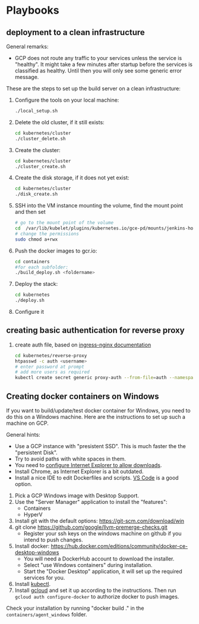 # Playbooks


## deployment to a clean infrastructure

General remarks:
* GCP does not route any traffic to your services unless the service is "healthy". It might take a few minutes after startup before the services is classified as healthy. Until then you will only see some generic error message.

These are the steps to set up the build server on a clean infrastructure:
1. Configure the tools on your local machine:
    ```bash
    ./local_setup.sh
    ```
1. Delete the old cluster, if it still exists:
    ```bash
    cd kubernetes/cluster
    ./cluster_delete.sh
    ```
1. Create the cluster:
    ```bash
    cd kubernetes/cluster
    ./cluster_create.sh
    ```
1. Create the disk storage, if it does not yet exist:
    ```bash
    cd kubernetes/cluster
    ./disk_create.sh
    ```
1. SSH into the VM instance mounting the volume, find the mount point and then set
    ```bash
    # go to the mount point of the volume
    cd  /var/lib/kubelet/plugins/kubernetes.io/gce-pd/mounts/jenkins-home
    # change the permissions
    sudo chmod a+rwx
    ```
1. Push the docker images to gcr.io:
    ```bash
    cd containers
    #for each subfolder:
    ./build_deploy.sh <foldername>
    ```
1. Deploy the stack:
    ```bash
    cd kubernetes
    ./deploy.sh
    ```
1. Configure it

## creating basic authentication for reverse proxy

1. create auth file, based on [ingress-nginx documentation](https://github.com/kubernetes/ingress-nginx/tree/master/docs/examples/auth/basic)
    ```bash
    cd kubernetes/reverse-proxy
    htpasswd -c auth <username>
    # enter password at prompt
    # add more users as required
    kubectl create secret generic proxy-auth --from-file=auth --namespace=jenkins
    ```

## Creating docker containers on Windows

If you want to build/update/test docker container for Windows, you need to do this on a Windows machine. Here are the instructions to set up such a machine on GCP.

General hints:
* Use a GCP instance with "presistent SSD". This is much faster the the "persistent Disk".
* Try to avoid paths with white spaces in them.
* You need to [configure Internet Explorer to allow downloads](https://improveandrepeat.com/2018/03/internet-explorer-on-windows-server-enable-file-downloads/).
* Install Chrome, as Internet Explorer is a bit outdated. 
* Install a nice IDE to edit Dockerfiles and scripts. [VS Code](https://code.visualstudio.com/Download) is a good option.

1. Pick a GCP Windows image with Desktop Support.
2. Use the "Server Manager" application to install the "features":
    * Containers
    * HyperV
3. Install git with the default options: https://git-scm.com/download/win
4. git clone https://github.com/google/llvm-premerge-checks.git
    * Register your ssh keys on the windows machine on github if you intend to push changes.
5. Install docker: https://hub.docker.com/editions/community/docker-ce-desktop-windows
    * You will need a DockerHub account to download the installer.
    * Select "use Windows containers" during installation.
    * Start the "Docker Desktop" application, it will set up the required services for you.
6. Install [kubectl](https://kubernetes.io/docs/tasks/tools/install-kubectl/).
7. Install [gcloud](https://cloud.google.com/sdk/docs/quickstart-windows) and set it up according to the instructions. Then run `gcloud auth configure-docker` to authorize docker to push images.

Check your installation by running "docker build ." in the `containers/agent_windows` folder.